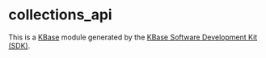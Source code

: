 # collections_api

This is a [KBase](https://kbase.us) module generated by the [KBase Software Development Kit (SDK)](https://github.com/kbase/kb_sdk).
